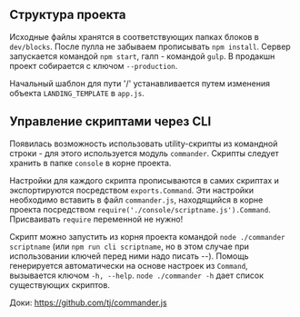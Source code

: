 ## Структура проекта ##
Исходные файлы хранятся в соответствующих папках блоков в `dev/blocks`.
После пулла не забываем прописывать `npm install`. Сервер запускается командой `npm start`,
галп - командой `gulp`.
В продакшн проект собирается с ключом `--production`.

Начальный шаблон для пути '/' устанавливается путем изменения объекта `LANDING_TEMPLATE` в `app.js`.

## Управление скриптами через CLI ##
Появилась возможность использовать utility-скрипты из командной строки - для
этого используется модуль `commander`. Скрипты следует хранить в папке `console`
в корне проекта.

Настройки для каждого скрипта прописываются в самих скриптах и экспортируются
посредством `exports.Command`. Эти настройки необходимо вставить в файл `commander.js`,
находящийся в корне проекта посредством `require('./console/scriptname.js').Command`.
Присваивать `require` переменной не нужно!

Скрипт можно запустить из корня проекта командой `node ./commander scriptname`
(или `npm run cli scriptname`, но в этом случае при использовании ключей перед ними надо писать --).
Помощь генерируется автоматически на основе настроек из `Command`, вызывается ключом `-h, --help`.
`node ./commander -h` дает список существующих скриптов.

Доки: https://github.com/tj/commander.js
